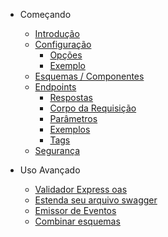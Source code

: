 - Começando

  - [Introdução](/pt/README.md)
  - [Configuração](/pt/configuration.md?id=configuração)
    - [Opções](/pt/configuration.md?id=configuração)
    - [Exemplo](/pt/configuration.md?id=exemplo-completo)
  - [Esquemas / Componentes](/pt/components.md)
  - [Endpoints](/pt/responses.md)
    - [Respostas](/pt/responses.md)
    - [Corpo da Requisição](/pt/requestBody.md)
    - [Parâmetros](/pt/parameters.md)
    - [Exemplos](/pt/examples.md)
    - [Tags](/pt/tags.md)
  - [Segurança](/pt/security.md)

- Uso Avançado

  - [Validador Express oas](/pt/validator.md)
  - [Estenda seu arquivo swagger](/pt/merge.md)
  - [Emissor de Eventos](/pt/eventEmitter.md)
  - [Combinar esquemas](/pt/combineSchemas.md)
